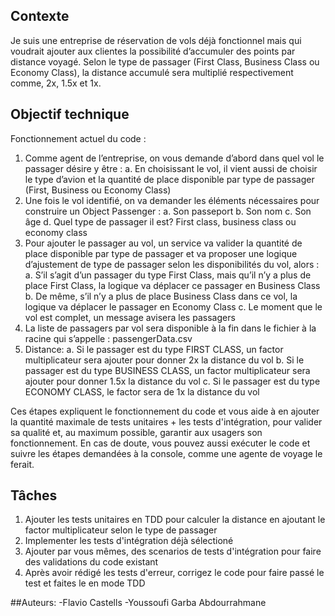 ## Contexte
Je suis une entreprise de réservation de vols déjà fonctionnel mais qui voudrait ajouter aux clientes la possibilité d’accumuler des points par distance voyagé. Selon le type de passager (First Class, Business Class ou Economy Class), la distance accumulé sera multiplié respectivement comme, 2x, 1.5x et 1x.

## Objectif technique 
Fonctionnement actuel du code :
1)	Comme agent de l’entreprise, on vous demande d’abord dans quel vol le passager désire y être :
      a.	En choisissant le vol, il vient aussi de choisir le type d’avion et la quantité de place disponible par type de passager (First, Business ou Economy Class)
2)	Une fois le vol identifié, on va demander les éléments nécessaires pour construire un Object Passenger :
      a.	Son passeport
      b.	Son nom
      c.	Son âge
      d.	Quel type de passager il est? First class, business class ou economy class
3)	Pour ajouter le passager au vol, un service va valider la quantité de place disponible par type de passager et va proposer une logique d’ajustement de type de passager selon les disponibilités du vol, alors :
      a.	S’il s’agit d’un passager du type First Class, mais qu’il n’y a plus de place First Class, la logique va déplacer ce passager en Business Class
      b.	De même, s’il n’y a plus de place Business Class dans ce vol, la logique va déplacer le passager en Economy Class
      c.	Le moment que le vol est complet, un message avisera les passagers
4)	La liste de passagers par vol sera disponible à la fin dans le fichier à la racine qui s’appelle : passengerData.csv
5)  Distance:
      a.    Si le passager est du type FIRST CLASS, un factor multiplicateur sera ajouter pour donner 2x la distance du vol
      b.    Si le passager est du type BUSINESS CLASS, un factor multiplicateur sera ajouter pour donner 1.5x la distance du vol
      c.    Si le passager est du type ECONOMY CLASS, le factor sera de 1x la distance du vol

Ces étapes expliquent le fonctionnement du code et vous aide à en ajouter la quantité maximale de tests unitaires + les tests d'intégration, pour valider sa qualité et, au maximum possible, garantir aux usagers son fonctionnement. 
En cas de doute, vous pouvez aussi exécuter le code et suivre les étapes demandées à la console, comme une agente de voyage le ferait.

## Tâches
1)	Ajouter les tests unitaires en TDD pour calculer la distance en ajoutant le factor multiplicateur selon le type de passager
2)	Implementer les tests d'intégration déjà sélectioné
3)	Ajouter par vous mêmes, des scenarios de tests d'intégration pour faire des validations du code existant
4)	Après avoir rédigé les tests d'erreur, corrigez le code pour faire passé le test et faites le en mode TDD

##Auteurs:
-Flavio Castells
-Youssoufi Garba Abdourrahmane
